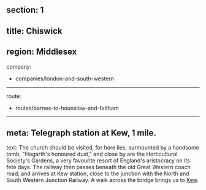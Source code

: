 section: 1
----
title: Chiswick
----
region: Middlesex
----
company:
- companies/london-and-south-western
----
route:
- routes/barnes-to-hounslow-and-feltham
----
meta: Telegraph station at Kew, 1 mile.
----
text: The church should be visited, for here lies, surmounted by a handsome tomb, "Hogarth's honoured dust," and close by are the Horticultural Society's Gardens, a very favourite resort of England's aristocracy on its fete days. The railway then passes beneath the old Great Western coach road, and arrives at Kew station, close to the junction with the North and South Western Junction Railway. A walk across the bridge brings us to [Kew](/stations/kew).